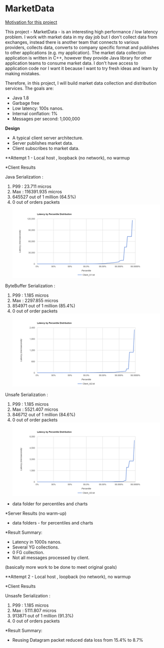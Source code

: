 # MarketData

[Motivation for this project](./background.md)

This project - MarketData - is an interesting high performance / low latency problem.  I work with market data in my
day job but I don't collect data from exchanges, instead there is another team that connects to various providers,
collects data, converts to company specific format and publishes to other applications (e.g. my application). The market
data collection application is written in C++, however they provide Java library for other application teams to consume
market data.  I don't have access to application code nor I want it because I want to try fresh ideas and learn by
making mistakes.

Therefore, in this project, I will build market data collection and distribution services.  The goals are:

- Java 1.8
- Garbage free
- Low latency: 100s nanos.
- Internal conflation: 1%
- Messages per second: 1,000,000


**Design**
- A typical client server architecture.  
- Server publishes market data.
- Client subscribes to market data.


**Attempt 1 - Local host , loopback (no network), no warmup

*Client Results
    
   Java Serialization :
   1. P99 : 23.711 micros
   2. Max : 116391.935 micros
   3. 645527 out of 1 million (64.5%)
   4. 0 out of orders packets
   ![Chart](data/Histogram_Client_A1.png)
    
   ByteBuffer Serialization :
   1. P99 : 1.185 micros
   2. Max : 2297.855 micros
   3. 854971 out of 1 million (85.4%)
   4. 0 out of order packets
   ![Chart](data/Histogram_Client_A2.png)

   Unsafe Serialization :
   1. P99 : 1.185 micros
   2. Max : 5521.407 micros
   3. 846712 out of 1 million  (84.6%)
   4. 0 out of order packets
   ![Chart](data/Histogram_Client_A3.png)

- data folder for percentiles and charts
 
*Server Results (no warm-up)
- data folders - for percentiles and charts
 
*Result Summary:
 - Latency in 1000s nanos.
 - Several YG collections.
 - 0 FG collection.
 - Not all messages processed by client.

(basically more work to be done to meet original goals)



**Attempt 2 - Local host , loopback (no network), no warmup

*Client Results
    
   Unsasfe Serialization :
   1. P99 : 1.185 micros
   2. Max : 5111.807 micros
   3. 913871 out of 1 million (91.3%)
   4. 0 out of orders packets

*Result Summary:
   - Reusing Datagram packet reduced data loss from 15.4% to 8.7%
   

